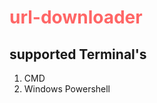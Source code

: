 <h1 style="color: #f66;">url-downloader</h1>

## supported Terminal's
<ol>
  <li color="green">CMD</li>
  <li color='green'>Windows Powershell</li>
</ol>
